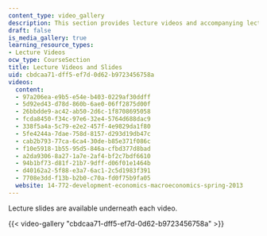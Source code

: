 ```yaml
---
content_type: video_gallery
description: This section provides lecture videos and accompanying lecture slides.
draft: false
is_media_gallery: true
learning_resource_types:
- Lecture Videos
ocw_type: CourseSection
title: Lecture Videos and Slides
uid: cbdcaa71-dff5-ef7d-0d62-b9723456758a
videos:
  content:
  - 97a206ea-e9b5-e54e-b403-0229af30ddff
  - 5d92ed43-d78d-860b-6ae0-06ff2875d00f
  - 26bbdde9-ac42-ab50-2d6c-1f8708695058
  - fcda8450-f34c-97e6-32e4-5764d688dac9
  - 338f5a4a-5c79-e2e2-457f-4e9829da1f80
  - 5fe4244a-7dae-758d-8157-d293d19db47c
  - cab2b793-77ca-6ca4-30de-b85e371f086c
  - f10e5918-1b55-95d5-846a-cfbd377d8bad
  - a2da9306-8a27-1a7e-2af4-bf2c7bdf6610
  - 94b1bf73-d81f-21b7-9dff-d06f01e1464b
  - d40162a2-5f88-e3a7-6ac1-2c5d1983f391
  - 7708e3dd-f13b-b2b0-c70a-fd0f75b9fa05
  website: 14-772-development-economics-macroeconomics-spring-2013
---
```

Lecture slides are available underneath each video.

{{< video-gallery "cbdcaa71-dff5-ef7d-0d62-b9723456758a" >}}